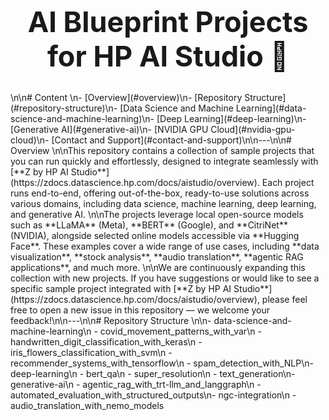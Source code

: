 <h1 style="text-align: center; font-size: 45px;"> AI Blueprint Projects for HP AI Studio 🚀 </h1>\n\n# Content  \n- [Overview](#overview)\n- [Repository Structure](#repository-structure)\n- [Data Science and Machine Learning](#data-science-and-machine-learning)\n- [Deep Learning](#deep-learning)\n- [Generative AI](#generative-ai)\n- [NVIDIA GPU Cloud](#nvidia-gpu-cloud)\n- [Contact and Support](#contact-and-support)\n\n---\n\n# Overview \n\nThis repository contains a collection of sample projects that you can run quickly and effortlessly, designed to integrate seamlessly with [**Z by HP AI Studio**](https://zdocs.datascience.hp.com/docs/aistudio/overview). Each project runs end-to-end, offering out-of-the-box, ready-to-use solutions across various domains, including data science, machine learning, deep learning, and generative AI.  \n\nThe projects leverage local open-source models such as **LLaMA** (Meta), **BERT** (Google), and **CitriNet** (NVIDIA), alongside selected online models accessible via **Hugging Face**. These examples cover a wide range of use cases, including **data visualization**, **stock analysis**, **audio translation**, **agentic RAG applications**, and much more.  \n\nWe are continuously expanding this collection with new projects. If you have suggestions or would like to see a specific sample project integrated with [**Z by HP AI Studio**](https://zdocs.datascience.hp.com/docs/aistudio/overview), please feel free to open a new issue in this repository — we welcome your feedback!\n\n---\n\n# Repository Structure \n\n- data-science-and-machine-learning\n  - covid_movement_patterns_with_var\n  - handwritten_digit_classification_with_keras\n  - iris_flowers_classification_with_svm\n  - recommender_systems_with_tensorflow\n  - spam_detection_with_NLP\n- deep-learning\n  - bert_qa\n  - super_resolution\n  - text_generation\n- generative-ai\n  - agentic_rag_with_trt-llm_and_langgraph\n  - automated_evaluation_with_structured_outputs\n- ngc-integration\n  - audio_translation_with_nemo_models

